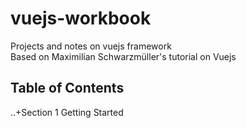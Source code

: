 # vuejs-workbook
Projects and notes on vuejs framework  
Based on Maximilian Schwarzmüller's tutorial on Vuejs  


## Table of Contents  

..+Section 1 Getting Started  



